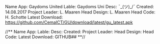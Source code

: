 Name App: Gaydoms United
Lable:	Gaydoms Uni
Desc: ¯\_(ツ)_/¯
Created: 14.08.2017
Project Leader: L. Maaren
Head Design: L. Maaren
Head Code: H. Schotte
Latest Download: https://github.com/CemaICT/GU/download/latest/gu_latest.apk

//**
Name App:
Lable:
Desc:
Created:
Project Leader:
Head Design:
Head Code:
Latest Download: GITHUB##
**//
